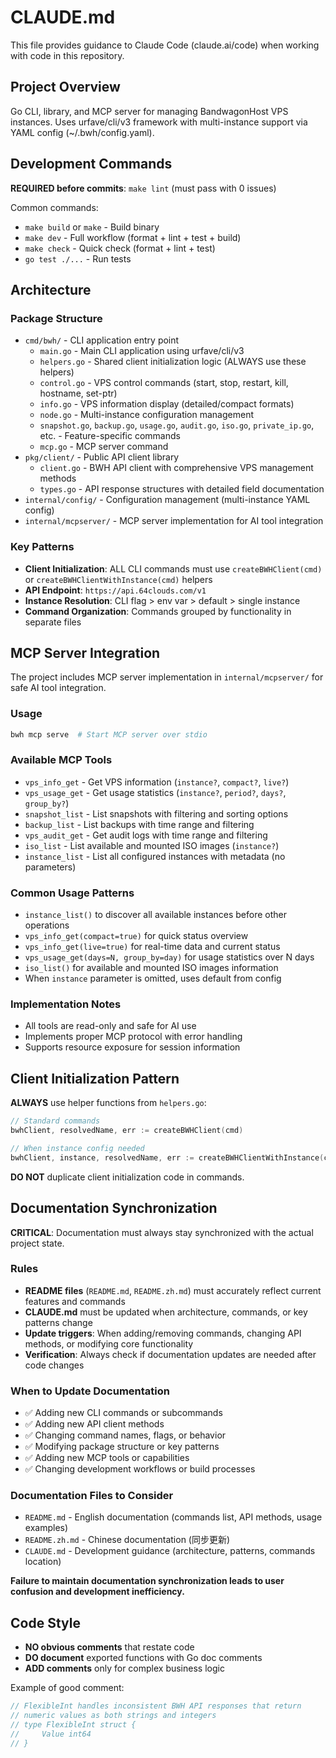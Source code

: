 # CLAUDE.md

This file provides guidance to Claude Code (claude.ai/code) when working with code in this repository.

## Project Overview

Go CLI, library, and MCP server for managing BandwagonHost VPS instances. Uses urfave/cli/v3 framework with multi-instance support via YAML config (~/.bwh/config.yaml).

## Development Commands

**REQUIRED before commits**: `make lint` (must pass with 0 issues)

Common commands:
- `make build` or `make` - Build binary
- `make dev` - Full workflow (format + lint + test + build)
- `make check` - Quick check (format + lint + test)
- `go test ./...` - Run tests

## Architecture

### Package Structure

- `cmd/bwh/` - CLI application entry point
  - `main.go` - Main CLI application using urfave/cli/v3
  - `helpers.go` - Shared client initialization logic (ALWAYS use these helpers)
  - `control.go` - VPS control commands (start, stop, restart, kill, hostname, set-ptr)
  - `info.go` - VPS information display (detailed/compact formats)
  - `node.go` - Multi-instance configuration management
  - `snapshot.go`, `backup.go`, `usage.go`, `audit.go`, `iso.go`, `private_ip.go`, etc. - Feature-specific commands
  - `mcp.go` - MCP server command
- `pkg/client/` - Public API client library
  - `client.go` - BWH API client with comprehensive VPS management methods
  - `types.go` - API response structures with detailed field documentation
- `internal/config/` - Configuration management (multi-instance YAML config)
- `internal/mcpserver/` - MCP server implementation for AI tool integration

### Key Patterns

- **Client Initialization**: ALL CLI commands must use `createBWHClient(cmd)` or `createBWHClientWithInstance(cmd)` helpers
- **API Endpoint**: `https://api.64clouds.com/v1`
- **Instance Resolution**: CLI flag > env var > default > single instance
- **Command Organization**: Commands grouped by functionality in separate files

## MCP Server Integration

The project includes MCP server implementation in `internal/mcpserver/` for safe AI tool integration.

### Usage
```bash
bwh mcp serve  # Start MCP server over stdio
```

### Available MCP Tools
- `vps_info_get` - Get VPS information (`instance?`, `compact?`, `live?`)
- `vps_usage_get` - Get usage statistics (`instance?`, `period?`, `days?`, `group_by?`)
- `snapshot_list` - List snapshots with filtering and sorting options
- `backup_list` - List backups with time range and filtering
- `vps_audit_get` - Get audit logs with time range and filtering
- `iso_list` - List available and mounted ISO images (`instance?`)
- `instance_list` - List all configured instances with metadata (no parameters)

### Common Usage Patterns
- `instance_list()` to discover all available instances before other operations
- `vps_info_get(compact=true)` for quick status overview
- `vps_info_get(live=true)` for real-time data and current status
- `vps_usage_get(days=N, group_by=day)` for usage statistics over N days
- `iso_list()` for available and mounted ISO images information
- When `instance` parameter is omitted, uses default from config

### Implementation Notes
- All tools are read-only and safe for AI use
- Implements proper MCP protocol with error handling
- Supports resource exposure for session information

## Client Initialization Pattern

**ALWAYS** use helper functions from `helpers.go`:

```go
// Standard commands
bwhClient, resolvedName, err := createBWHClient(cmd)

// When instance config needed
bwhClient, instance, resolvedName, err := createBWHClientWithInstance(cmd)
```

**DO NOT** duplicate client initialization code in commands.

## Documentation Synchronization

**CRITICAL**: Documentation must always stay synchronized with the actual project state.

### Rules
- **README files** (`README.md`, `README.zh.md`) must accurately reflect current features and commands
- **CLAUDE.md** must be updated when architecture, commands, or key patterns change
- **Update triggers**: When adding/removing commands, changing API methods, or modifying core functionality
- **Verification**: Always check if documentation updates are needed after code changes

### When to Update Documentation
- ✅ Adding new CLI commands or subcommands
- ✅ Adding new API client methods
- ✅ Changing command names, flags, or behavior
- ✅ Modifying package structure or key patterns
- ✅ Adding new MCP tools or capabilities
- ✅ Changing development workflows or build processes

### Documentation Files to Consider
- `README.md` - English documentation (commands list, API methods, usage examples)
- `README.zh.md` - Chinese documentation (同步更新)
- `CLAUDE.md` - Development guidance (architecture, patterns, commands location)

**Failure to maintain documentation synchronization leads to user confusion and development inefficiency.**

## Code Style

- **NO obvious comments** that restate code
- **DO document** exported functions with Go doc comments
- **ADD comments** only for complex business logic

Example of good comment:
```go
// FlexibleInt handles inconsistent BWH API responses that return
// numeric values as both strings and integers
// type FlexibleInt struct {
//     Value int64
// }
```
